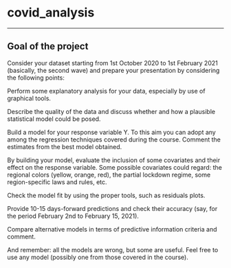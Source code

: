 # covid_analysis

***
## Goal of the project 

Consider your dataset starting from 1st October 2020 to 1st February 2021 (basically, the second wave) and prepare your presentation by considering the following points:

Perform some explanatory analysis for your data, especially by use of graphical tools.

Describe the quality of the data and discuss whether and how a plausible statistical model could be posed.

Build a model for your response variable Y. To this aim you can adopt any among the regression techniques covered during the course. Comment the estimates from the best model obtained.

By building your model, evaluate the inclusion of some covariates and their effect on the response variable. Some possible covariates could regard: the regional colors (yellow, orange, red), the partial lockdown regime, some region-specific laws and rules, etc.

Check the model fit by using the proper tools, such as residuals plots.

Provide 10-15 days-forward predictions and check their accuracy (say, for the period February 2nd to February 15, 2021).

Compare alternative models in terms of predictive information criteria and comment.

And remember: all the models are wrong, but some are useful. Feel free to use any model (possibly one from those covered in the course).
